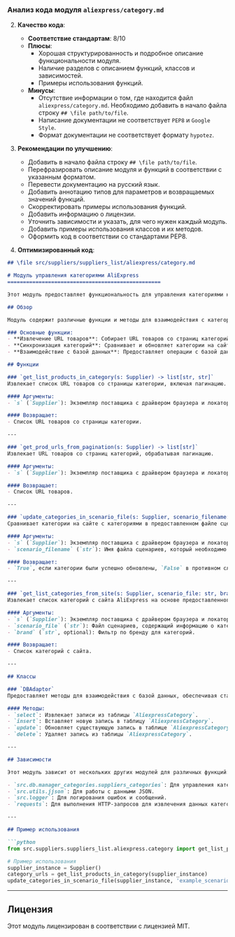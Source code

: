 ### **Анализ кода модуля `aliexpress/category.md`**

2. **Качество кода**:
   - **Соответствие стандартам**: 8/10
   - **Плюсы**:
     - Хорошая структурированность и подробное описание функциональности модуля.
     - Наличие разделов с описанием функций, классов и зависимостей.
     - Примеры использования функций.
   - **Минусы**:
     - Отсутствие информации о том, где находится файл `aliexpress/category.md`. Необходимо добавить в начало файла строку `## \file path/to/file`.
     - Написание документации не соответствует `PEP8` и `Google Style`.
     - Формат документации не соответствует формату `hypotez`.

3. **Рекомендации по улучшению**:
   - Добавить в начало файла строку `## \file path/to/file`.
   - Перефразировать описание модуля и функций в соответствии с указанным форматом.
   - Перевести документацию на русский язык.
   - Добавить аннотацию типов для параметров и возвращаемых значений функций.
   - Скорректировать примеры использования функций.
   - Добавить информацию о лицензии.
   - Уточнить зависимости и указать, для чего нужен каждый модуль.
   - Добавить примеры использования классов и их методов.
   - Оформить код в соответствии со стандартами PEP8.

4. **Оптимизированный код**:

```markdown
## \file src/suppliers/suppliers_list/aliexpress/category.md

# Модуль управления категориями AliExpress
=================================================

Этот модуль предоставляет функциональность для управления категориями на AliExpress. Он позволяет извлекать URL товаров, обновлять списки категорий и взаимодействовать с платформой AliExpress для синхронизации категорий.

## Обзор

Модуль содержит различные функции и методы для взаимодействия с категориями товаров на AliExpress, включая извлечение URL товаров, обновление категорий в файлах сценариев и управление данными категорий в базе данных.

### Основные функции:
- **Извлечение URL товаров**: Собирает URL товаров со страниц категорий.
- **Синхронизация категорий**: Сравнивает и обновляет категории на сайте с категориями в локальных файлах сценариев.
- **Взаимодействие с базой данных**: Предоставляет операции с базой данных для управления категориями.

## Функции

### `get_list_products_in_category(s: Supplier) -> list[str, str]`
Извлекает список URL товаров со страницы категории, включая пагинацию.

#### Аргументы:
- `s` (`Supplier`): Экземпляр поставщика с драйвером браузера и локаторами.

#### Возвращает:
- Список URL товаров со страницы категории.

---

### `get_prod_urls_from_pagination(s: Supplier) -> list[str]`
Извлекает URL товаров со страниц категорий, обрабатывая пагинацию.

#### Аргументы:
- `s` (`Supplier`): Экземпляр поставщика с драйвером браузера и локаторами.

#### Возвращает:
- Список URL товаров.

---

### `update_categories_in_scenario_file(s: Supplier, scenario_filename: str) -> bool`
Сравнивает категории на сайте с категориями в предоставленном файле сценариев и обновляет файл при наличии изменений.

#### Аргументы:
- `s` (`Supplier`): Экземпляр поставщика с драйвером браузера и локаторами.
- `scenario_filename` (`str`): Имя файла сценариев, который необходимо обновить.

#### Возвращает:
- `True`, если категории были успешно обновлены, `False` в противном случае.

---

### `get_list_categories_from_site(s: Supplier, scenario_file: str, brand: str = '') -> list`
Извлекает список категорий с сайта AliExpress на основе предоставленного файла сценариев.

#### Аргументы:
- `s` (`Supplier`): Экземпляр поставщика с драйвером браузера и локаторами.
- `scenario_file` (`str`): Файл сценариев, содержащий информацию о категориях.
- `brand` (`str`, optional): Фильтр по бренду для категорий.

#### Возвращает:
- Список категорий с сайта.

---

## Классы

### `DBAdaptor`
Предоставляет методы для взаимодействия с базой данных, обеспечивая стандартные операции, такие как `SELECT`, `INSERT`, `UPDATE` и `DELETE` для записей `AliexpressCategory`.

#### Методы:
- `select`: Извлекает записи из таблицы `AliexpressCategory`.
- `insert`: Вставляет новую запись в таблицу `AliexpressCategory`.
- `update`: Обновляет существующую запись в таблице `AliexpressCategory`.
- `delete`: Удаляет запись из таблицы `AliexpressCategory`.

---

## Зависимости

Этот модуль зависит от нескольких других модулей для различных функций:

- `src.db.manager_categories.suppliers_categories`: Для управления категориями в базе данных.
- `src.utils.jjson`: Для работы с данными JSON.
- `src.logger`: Для логирования ошибок и сообщений.
- `requests`: Для выполнения HTTP-запросов для извлечения данных категорий с сайта AliExpress.

---

## Пример использования

```python
from src.suppliers.suppliers_list.aliexpress.category import get_list_products_in_category, update_categories_in_scenario_file

# Пример использования
supplier_instance = Supplier()
category_urls = get_list_products_in_category(supplier_instance)
update_categories_in_scenario_file(supplier_instance, 'example_scenario.json')
```

---

## Лицензия

Этот модуль лицензирован в соответствии с лицензией MIT.
